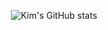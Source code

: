  

<div align=center> 
     
![Kim's GitHub stats](https://github-readme-stats.vercel.app/api?username=DongWooKim97&show_icons=true&theme=radical)
  

<br>
    
       
<!--      
[![Solved.ac Profile](http://mazassumnida.wtf/api/v2/generate_badge?boj=nanaukim)](https://solved.ac/nanaukim/)

    
<br>
 
 [![Velog's GitHub stats](https://velog-readme-stats.vercel.app/api?name=bxxloob_-)](https://velog.io/@bxxloob_-)
[![Velog's GitHub stats](https://velog-readme-stats.vercel.app/api?name=bxxloob_-&tag=회고록)](https://velog.io/@bxxloob_-?tag=%ED%9A%8C%EA%B3%A0%EB%A1%9D)



  
</div>
 
-->
